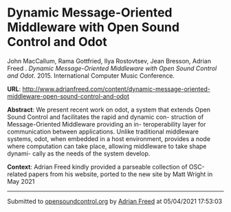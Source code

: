 # Dynamic Message-Oriented Middleware with Open Sound Control and Odot

John MacCallum, Rama Gottfried, Ilya Rostovtsev, Jean Bresson, Adrian Freed . *Dynamic Message-Oriented Middleware with Open Sound Control and Odot*. 2015.  International Computer Music Conference. 

**URL**: <http://www.adrianfreed.com/content/dynamic-message-oriented-middleware-open-sound-control-and-odot>

**Abstract**:  We present recent work on odot, a system that extends Open Sound Control and facilitates the rapid and dynamic con- struction of Message-Oriented Middleware providing an in- teroperability layer for communication between applications. Unlike traditional middleware systems, odot, when embedded in a host environment, provides a node where computation can take place, allowing middleware to take shape dynami- cally as the needs of the system develop. 

**Context**: Adrian Freed kindly provided a parseable collection of OSC-related papers from his website, ported to the new site by Matt Wright in May 2021

---
Submitted to [opensoundcontrol.org](https://opensoundcontrol.org) by [Adrian Freed](http://adrianfreed.com) at 05/04/2021 17:53:03
